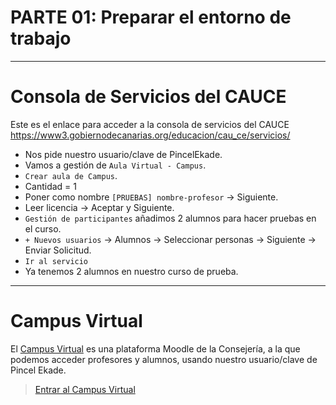 
# PARTE 01: Preparar el entorno de trabajo

---

# Consola de Servicios del CAUCE

Este es el enlace para acceder a la consola de servicios del CAUCE
https://www3.gobiernodecanarias.org/educacion/cau_ce/servicios/
* Nos pide nuestro usuario/clave de PincelEkade.
* Vamos a gestión de `Aula Virtual - Campus`.
* `Crear aula de Campus`.
* Cantidad = 1
* Poner como nombre `[PRUEBAS] nombre-profesor` -> Siguiente.
* Leer licencia -> Aceptar y Siguiente.
* `Gestión de participantes` añadimos 2 alumnos para hacer pruebas en el curso.
* `+ Nuevos usuarios` -> Alumnos -> Seleccionar personas -> Siguiente -> Enviar Solicitud.
* `Ir al servicio`
* Ya tenemos 2 alumnos en nuestro curso de prueba.

---

# Campus Virtual

El [Campus Virtual](https://www3.gobiernodecanarias.org/educacion/cau_ce/cas/login?service=http%3A%2F%2Fwww3.gobiernodecanarias.org%2Fmedusa%2Feforma%2Fcampus%2Flogin%2Findex.php) es una plataforma Moodle de la Consejería, a la que podemos acceder profesores y alumnos, usando nuestro usuario/clave de Pincel Ekade.

> [Entrar al Campus Virtual](https://www3.gobiernodecanarias.org/educacion/cau_ce/cas/login?service=http%3A%2F%2Fwww3.gobiernodecanarias.org%2Fmedusa%2Feforma%2Fcampus%2Flogin%2Findex.php)
